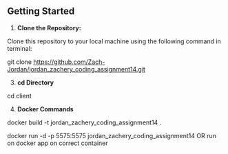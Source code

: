 ## Getting Started

1. **Clone the Repository:**

Clone this repository to your local machine using the following command in terminal:

git clone https://github.com/Zach-Jordan/jordan_zachery_coding_assignment14.git

3. **cd Directory**

cd client

4. **Docker Commands**

docker build -t jordan_zachery_coding_assignment14 .

docker run -d -p 5575:5575 jordan_zachery_coding_assignment14 OR run on docker app on correct container
